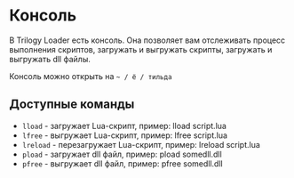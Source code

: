 # Консоль

В Trilogy Loader есть консоль. Она позволяет вам отслеживать процесс выполнения скриптов, загружать и выгружать скрипты, загружать и выгружать dll файлы.

Консоль можно открыть на `~ / ё / тильда`

## Доступные команды

- `lload` - загружает Lua-скрипт, пример: lload script.lua
- `lfree` - выгружает Lua-скрипт, пример: lfree script.lua
- `lreload` - перезагружает Lua-скрипт, пример: lreload script.lua
- `pload` - загружает dll файл, пример: pload somedll.dll
- `pfree` - выгружает dll файл, пример: pfree somedll.dll
